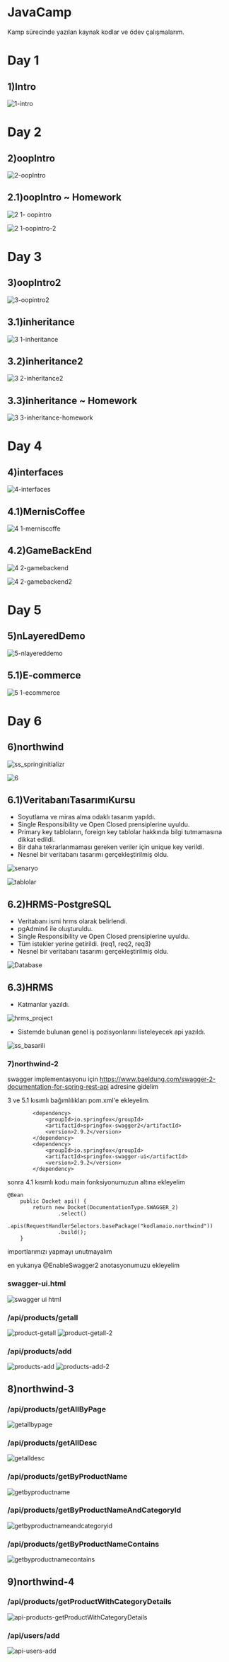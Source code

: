 # JavaCamp

Kamp sürecinde yazılan kaynak kodlar ve ödev çalışmalarım.

# Day 1
## 1)Intro
![1-intro](https://user-images.githubusercontent.com/57464067/117744297-16b3c380-b211-11eb-9e95-eeb33dc9dec6.png)
# Day 2
## 2)oopIntro
![2-oopIntro](https://user-images.githubusercontent.com/57464067/117744313-1d423b00-b211-11eb-9338-292831ec93a8.png)
## 2.1)oopIntro ~ Homework
![2 1- oopintro](https://user-images.githubusercontent.com/57464067/117744302-1a474a80-b211-11eb-9f95-08929abf5725.png)

![2 1-oopintro-2](https://user-images.githubusercontent.com/57464067/117744308-1c110e00-b211-11eb-94bc-deee25d6932a.png)
# Day 3
## 3)oopIntro2
![3-oopintro2](https://user-images.githubusercontent.com/57464067/117744338-26cba300-b211-11eb-9459-251ed42a28cc.png)
## 3.1)inheritance
![3 1-inheritance](https://user-images.githubusercontent.com/57464067/117744320-1fa49500-b211-11eb-8108-ac11bc363857.png)
## 3.2)inheritance2
![3 2-inheritance2](https://user-images.githubusercontent.com/57464067/117744333-23d0b280-b211-11eb-998a-5e02d1b977b7.png)
## 3.3)inheritance ~ Homework
![3 3-inheritance-homework](https://user-images.githubusercontent.com/57464067/117744334-259a7600-b211-11eb-911d-415f134ad4d8.png)
# Day 4
## 4)interfaces
![4-interfaces](https://user-images.githubusercontent.com/57464067/117744887-27186e00-b212-11eb-950a-55778dc5d66d.png)
## 4.1)MernisCoffee
![4 1-merniscoffe](https://user-images.githubusercontent.com/57464067/117744342-28956680-b211-11eb-9edb-85eda3a5a127.png)
## 4.2)GameBackEnd
![4 2-gamebackend](https://user-images.githubusercontent.com/57464067/117744350-2af7c080-b211-11eb-9da9-1b40d3ee9b38.png)

![4 2-gamebackend2](https://user-images.githubusercontent.com/57464067/117744352-2cc18400-b211-11eb-820c-9358284b1ec6.png)
# Day 5
## 5)nLayeredDemo
![5-nlayereddemo](https://user-images.githubusercontent.com/57464067/117744366-334ffb80-b211-11eb-9fa8-0a16f4a16a21.png)
## 5.1)E-commerce
![5 1-ecommerce](https://user-images.githubusercontent.com/57464067/117744359-30eda180-b211-11eb-9d73-a0ff9956b7be.png)
# Day 6
## 6)northwind
![ss_springinitializr](https://user-images.githubusercontent.com/57464067/118120831-2a218300-b3f9-11eb-8b28-78c5eb3d350b.png)

![6](https://user-images.githubusercontent.com/57464067/117744371-34812880-b211-11eb-8fb2-3950d90eedaa.png)
## 6.1)VeritabanıTasarımıKursu
- Soyutlama ve miras alma odaklı tasarım yapıldı.
- Single Responsibility ve Open Closed prensiplerine uyuldu.
- Primary key tabloların, foreign key tablolar hakkında bilgi tutmamasına dikkat edildi.
- Bir daha tekrarlanmaması gereken veriler için unique key verildi.
- Nesnel bir veritabanı tasarımı gerçekleştirilmiş oldu.

![senaryo](https://user-images.githubusercontent.com/57464067/118120832-2aba1980-b3f9-11eb-9ac1-1a9e93d8c3c9.png)

![tablolar](https://user-images.githubusercontent.com/57464067/118120828-28f05600-b3f9-11eb-88d1-b8afc7c59ce5.png)

## 6.2)HRMS-PostgreSQL

- Veritabanı ismi hrms olarak belirlendi.
- pgAdmin4 ile oluşturuldu.
- Single Responsibility ve Open Closed prensiplerine uyuldu.
- Tüm istekler yerine getirildi. (req1, req2, req3)
- Nesnel bir veritabanı tasarımı gerçekleştirilmiş oldu.

![Database](https://user-images.githubusercontent.com/57464067/119281965-70b87e00-bc40-11eb-9e11-81e7f1558f9d.png)

## 6.3)HRMS
- Katmanlar yazıldı.

![hrms_project](https://user-images.githubusercontent.com/57464067/119282318-e83add00-bc41-11eb-94b4-0ac7710d3007.png)
- Sistemde bulunan genel iş pozisyonlarını listeleyecek api yazıldı.

![ss_basarili](https://user-images.githubusercontent.com/57464067/119282320-eb35cd80-bc41-11eb-8c37-56e9a5525f8b.png)

### 7)northwind-2
swagger implementasyonu için https://www.baeldung.com/swagger-2-documentation-for-spring-rest-api adresine gidelim

3 ve 5.1 kısımlı bağımlılıkları pom.xml'e ekleyelim.

    		<dependency>
    			<groupId>io.springfox</groupId>
    			<artifactId>springfox-swagger2</artifactId>
    			<version>2.9.2</version>
    		</dependency>
    		<dependency>
    			<groupId>io.springfox</groupId>
    			<artifactId>springfox-swagger-ui</artifactId>
    			<version>2.9.2</version>
    		</dependency>
        
sonra 4.1 kısımlı kodu main fonksiyonumuzun altına ekleyelim
    
    @Bean
    	public Docket api() {
    		return new Docket(DocumentationType.SWAGGER_2)
    				.select()
    				.apis(RequestHandlerSelectors.basePackage("kodlamaio.northwind"))
    				.build();
    	}
     
importlarımızı yapmayı unutmayalım
     
en yukarıya @EnableSwagger2 anotasyonumuzu ekleyelim

### swagger-ui.html
![swagger ui html](https://user-images.githubusercontent.com/57464067/126077899-79132216-165c-470b-a23b-5f1c41adb8c3.png)

### /api/products/getall
![product-getall](https://user-images.githubusercontent.com/57464067/126077924-50ca80a7-787f-46ac-8b07-3a94cfa0135b.png)
![product-getall-2](https://user-images.githubusercontent.com/57464067/126077927-19fbbd84-a0f7-4fc7-88ef-6fff1898fc07.png)

### /api/products/add
![products-add](https://user-images.githubusercontent.com/57464067/126077938-a64f4393-2366-4f2d-8dde-83f9d95c0c18.png)
![products-add-2](https://user-images.githubusercontent.com/57464067/126077942-82074528-c31d-4320-a75b-b6790d4a1f89.png)

## 8)northwind-3
### /api/products/getAllByPage
![getallbypage](https://user-images.githubusercontent.com/57464067/126079636-9f7817b5-cbe8-4c61-8724-df7a44a86507.png)

### /api/products/getAllDesc
![getalldesc](https://user-images.githubusercontent.com/57464067/126079638-5336b679-d428-4772-b8ad-490b6ff5635b.png)

### /api/products/getByProductName
![getbyproductname](https://user-images.githubusercontent.com/57464067/126079725-24ecbd95-3534-4e87-8b40-8cf16eb5c08e.png)

### /api/products/getByProductNameAndCategoryId
![getbyproductnameandcategoryid](https://user-images.githubusercontent.com/57464067/126079774-e335bfe4-b5ee-48e8-a0bb-dd17e01c1133.png)

### /api/products/getByProductNameContains
![getbyproductnamecontains](https://user-images.githubusercontent.com/57464067/126079782-a80ddbb9-e0f1-41aa-a693-de95d6673991.png)

## 9)northwind-4
### /api/products/getProductWithCategoryDetails
![api-products-getProductWithCategoryDetails](https://user-images.githubusercontent.com/57464067/126639076-11ba27d8-a124-4c75-aee9-d2f250d21e51.png)

### /api/users/add
![api-users-add](https://user-images.githubusercontent.com/57464067/126639145-9d31f928-9c2e-4f66-991b-50db2cb8733c.png)
